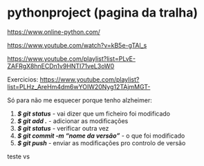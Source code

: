 # pythonproject (pagina da tralha)

https://www.online-python.com/

https://www.youtube.com/watch?v=kB5e-gTAl_s

https://www.youtube.com/playlist?list=PLvE-ZAFRgX8hnECDn1v9HNTI71veL3oW0

Exercicios: https://www.youtube.com/playlist?list=PLHz_AreHm4dm6wYOIW20Nyg12TAjmMGT-


Só para não me esquecer porque tenho alzheimer:
1. ***$ git status*** - vai dizer que um ficheiro foi modificado
2. ***$ git add .*** - adicionar as modificações
3. ***$ git status*** - verificar outra vez
4. ***$ git commit -m “nome da versão”*** - o que foi modificado
5. ***$ git push*** - enviar as modificações pro controlo de versão

teste vs
